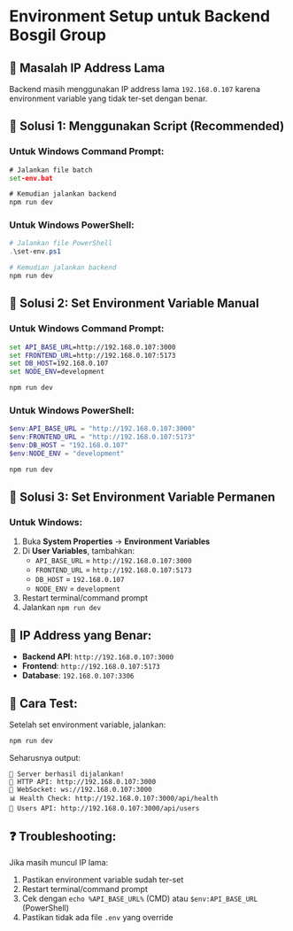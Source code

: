 # Environment Setup untuk Backend Bosgil Group

## 🚨 **Masalah IP Address Lama**

Backend masih menggunakan IP address lama `192.168.0.107` karena environment variable yang tidak ter-set dengan benar.

## 🔧 **Solusi 1: Menggunakan Script (Recommended)**

### **Untuk Windows Command Prompt:**
```cmd
# Jalankan file batch
set-env.bat

# Kemudian jalankan backend
npm run dev
```

### **Untuk Windows PowerShell:**
```powershell
# Jalankan file PowerShell
.\set-env.ps1

# Kemudian jalankan backend
npm run dev
```

## 🔧 **Solusi 2: Set Environment Variable Manual**

### **Untuk Windows Command Prompt:**
```cmd
set API_BASE_URL=http://192.168.0.107:3000
set FRONTEND_URL=http://192.168.0.107:5173
set DB_HOST=192.168.0.107
set NODE_ENV=development

npm run dev
```

### **Untuk Windows PowerShell:**
```powershell
$env:API_BASE_URL = "http://192.168.0.107:3000"
$env:FRONTEND_URL = "http://192.168.0.107:5173"
$env:DB_HOST = "192.168.0.107"
$env:NODE_ENV = "development"

npm run dev
```

## 🔧 **Solusi 3: Set Environment Variable Permanen**

### **Untuk Windows:**
1. Buka **System Properties** → **Environment Variables**
2. Di **User Variables**, tambahkan:
   - `API_BASE_URL` = `http://192.168.0.107:3000`
   - `FRONTEND_URL` = `http://192.168.0.107:5173`
   - `DB_HOST` = `192.168.0.107`
   - `NODE_ENV` = `development`
3. Restart terminal/command prompt
4. Jalankan `npm run dev`

## 📍 **IP Address yang Benar:**

- **Backend API**: `http://192.168.0.107:3000`
- **Frontend**: `http://192.168.0.107:5173`
- **Database**: `192.168.0.107:3306`

## 🚀 **Cara Test:**

Setelah set environment variable, jalankan:
```bash
npm run dev
```

Seharusnya output:
```
🚀 Server berhasil dijalankan!
📡 HTTP API: http://192.168.0.107:3000
🔌 WebSocket: ws://192.168.0.107:3000
📊 Health Check: http://192.168.0.107:3000/api/health
👥 Users API: http://192.168.0.107:3000/api/users
```

## ❓ **Troubleshooting:**

Jika masih muncul IP lama:
1. Pastikan environment variable sudah ter-set
2. Restart terminal/command prompt
3. Cek dengan `echo %API_BASE_URL%` (CMD) atau `$env:API_BASE_URL` (PowerShell)
4. Pastikan tidak ada file `.env` yang override
